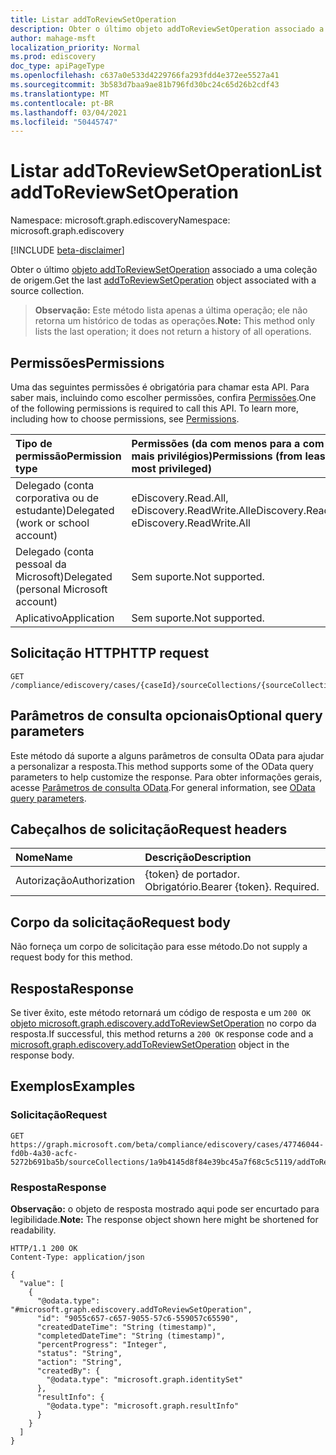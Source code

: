 ```yaml
---
title: Listar addToReviewSetOperation
description: Obter o último objeto addToReviewSetOperation associado a uma coleção de origem.
author: mahage-msft
localization_priority: Normal
ms.prod: ediscovery
doc_type: apiPageType
ms.openlocfilehash: c637a0e533d4229766fa293fdd4e372ee5527a41
ms.sourcegitcommit: 3b583d7baa9ae81b796fd30bc24c65d26b2cdf43
ms.translationtype: MT
ms.contentlocale: pt-BR
ms.lasthandoff: 03/04/2021
ms.locfileid: "50445747"
---
```

# <a name="list-addtoreviewsetoperation"></a><span data-ttu-id="57f82-103">Listar addToReviewSetOperation</span><span class="sxs-lookup"><span data-stu-id="57f82-103">List addToReviewSetOperation</span></span>

<span data-ttu-id="57f82-104">Namespace: microsoft.graph.ediscovery</span><span class="sxs-lookup"><span data-stu-id="57f82-104">Namespace: microsoft.graph.ediscovery</span></span>

[!INCLUDE [beta-disclaimer](../../includes/beta-disclaimer.md)]

<span data-ttu-id="57f82-105">Obter o último [objeto addToReviewSetOperation](../resources/ediscovery-addtoreviewsetoperation.md) associado a uma coleção de origem.</span><span class="sxs-lookup"><span data-stu-id="57f82-105">Get the last [addToReviewSetOperation](../resources/ediscovery-addtoreviewsetoperation.md) object associated with a source collection.</span></span> 

><span data-ttu-id="57f82-106">**Observação:** Este método lista apenas a última operação; ele não retorna um histórico de todas as operações.</span><span class="sxs-lookup"><span data-stu-id="57f82-106">**Note:** This method only lists the last operation; it does not return a history of all operations.</span></span>

## <a name="permissions"></a><span data-ttu-id="57f82-107">Permissões</span><span class="sxs-lookup"><span data-stu-id="57f82-107">Permissions</span></span>

<span data-ttu-id="57f82-p101">Uma das seguintes permissões é obrigatória para chamar esta API. Para saber mais, incluindo como escolher permissões, confira [Permissões](/graph/permissions-reference).</span><span class="sxs-lookup"><span data-stu-id="57f82-p101">One of the following permissions is required to call this API. To learn more, including how to choose permissions, see [Permissions](/graph/permissions-reference).</span></span>

|<span data-ttu-id="57f82-110">Tipo de permissão</span><span class="sxs-lookup"><span data-stu-id="57f82-110">Permission type</span></span>|<span data-ttu-id="57f82-111">Permissões (da com menos para a com mais privilégios)</span><span class="sxs-lookup"><span data-stu-id="57f82-111">Permissions (from least to most privileged)</span></span>|
|:---|:---|
|<span data-ttu-id="57f82-112">Delegado (conta corporativa ou de estudante)</span><span class="sxs-lookup"><span data-stu-id="57f82-112">Delegated (work or school account)</span></span>|<span data-ttu-id="57f82-113">eDiscovery.Read.All, eDiscovery.ReadWrite.All</span><span class="sxs-lookup"><span data-stu-id="57f82-113">eDiscovery.Read.All, eDiscovery.ReadWrite.All</span></span>|
|<span data-ttu-id="57f82-114">Delegado (conta pessoal da Microsoft)</span><span class="sxs-lookup"><span data-stu-id="57f82-114">Delegated (personal Microsoft account)</span></span>|<span data-ttu-id="57f82-115">Sem suporte.</span><span class="sxs-lookup"><span data-stu-id="57f82-115">Not supported.</span></span>|
|<span data-ttu-id="57f82-116">Aplicativo</span><span class="sxs-lookup"><span data-stu-id="57f82-116">Application</span></span>|<span data-ttu-id="57f82-117">Sem suporte.</span><span class="sxs-lookup"><span data-stu-id="57f82-117">Not supported.</span></span>|

## <a name="http-request"></a><span data-ttu-id="57f82-118">Solicitação HTTP</span><span class="sxs-lookup"><span data-stu-id="57f82-118">HTTP request</span></span>

<!-- {
  "blockType": "ignored"
}
-->

``` http
GET /compliance/ediscovery/cases/{caseId}/sourceCollections/{sourceCollectionId}/addToReviewSetOperation
```

## <a name="optional-query-parameters"></a><span data-ttu-id="57f82-119">Parâmetros de consulta opcionais</span><span class="sxs-lookup"><span data-stu-id="57f82-119">Optional query parameters</span></span>

<span data-ttu-id="57f82-120">Este método dá suporte a alguns parâmetros de consulta OData para ajudar a personalizar a resposta.</span><span class="sxs-lookup"><span data-stu-id="57f82-120">This method supports some of the OData query parameters to help customize the response.</span></span> <span data-ttu-id="57f82-121">Para obter informações gerais, acesse [Parâmetros de consulta OData](/graph/query-parameters).</span><span class="sxs-lookup"><span data-stu-id="57f82-121">For general information, see [OData query parameters](/graph/query-parameters).</span></span>

## <a name="request-headers"></a><span data-ttu-id="57f82-122">Cabeçalhos de solicitação</span><span class="sxs-lookup"><span data-stu-id="57f82-122">Request headers</span></span>

|<span data-ttu-id="57f82-123">Nome</span><span class="sxs-lookup"><span data-stu-id="57f82-123">Name</span></span>|<span data-ttu-id="57f82-124">Descrição</span><span class="sxs-lookup"><span data-stu-id="57f82-124">Description</span></span>|
|:---|:---|
|<span data-ttu-id="57f82-125">Autorização</span><span class="sxs-lookup"><span data-stu-id="57f82-125">Authorization</span></span>|<span data-ttu-id="57f82-p103">{token} de portador. Obrigatório.</span><span class="sxs-lookup"><span data-stu-id="57f82-p103">Bearer {token}. Required.</span></span>|

## <a name="request-body"></a><span data-ttu-id="57f82-128">Corpo da solicitação</span><span class="sxs-lookup"><span data-stu-id="57f82-128">Request body</span></span>

<span data-ttu-id="57f82-129">Não forneça um corpo de solicitação para esse método.</span><span class="sxs-lookup"><span data-stu-id="57f82-129">Do not supply a request body for this method.</span></span>

## <a name="response"></a><span data-ttu-id="57f82-130">Resposta</span><span class="sxs-lookup"><span data-stu-id="57f82-130">Response</span></span>

<span data-ttu-id="57f82-131">Se tiver êxito, este método retornará um código de resposta e um `200 OK` [objeto microsoft.graph.ediscovery.addToReviewSetOperation](../resources/ediscovery-addtoreviewsetoperation.md) no corpo da resposta.</span><span class="sxs-lookup"><span data-stu-id="57f82-131">If successful, this method returns a `200 OK` response code and a [microsoft.graph.ediscovery.addToReviewSetOperation](../resources/ediscovery-addtoreviewsetoperation.md) object in the response body.</span></span>

## <a name="examples"></a><span data-ttu-id="57f82-132">Exemplos</span><span class="sxs-lookup"><span data-stu-id="57f82-132">Examples</span></span>

### <a name="request"></a><span data-ttu-id="57f82-133">Solicitação</span><span class="sxs-lookup"><span data-stu-id="57f82-133">Request</span></span>

<!-- {
  "blockType": "request",
  "name": "list_addtoreviewsetoperation"
}
-->

``` http
GET https://graph.microsoft.com/beta/compliance/ediscovery/cases/47746044-fd0b-4a30-acfc-5272b691ba5b/sourceCollections/1a9b4145d8f84e39bc45a7f68c5c5119/addToReviewSetOperation
```

### <a name="response"></a><span data-ttu-id="57f82-134">Resposta</span><span class="sxs-lookup"><span data-stu-id="57f82-134">Response</span></span>

<span data-ttu-id="57f82-135">**Observação:** o objeto de resposta mostrado aqui pode ser encurtado para legibilidade.</span><span class="sxs-lookup"><span data-stu-id="57f82-135">**Note:** The response object shown here might be shortened for readability.</span></span>
<!-- {
  "blockType": "response",
  "truncated": true,
  "@odata.type": "Collection(microsoft.graph.ediscovery.addToReviewSetOperation)"
}
-->

``` http
HTTP/1.1 200 OK
Content-Type: application/json

{
  "value": [
    {
      "@odata.type": "#microsoft.graph.ediscovery.addToReviewSetOperation",
      "id": "9055c657-c657-9055-57c6-559057c65590",
      "createdDateTime": "String (timestamp)",
      "completedDateTime": "String (timestamp)",
      "percentProgress": "Integer",
      "status": "String",
      "action": "String",
      "createdBy": {
        "@odata.type": "microsoft.graph.identitySet"
      },
      "resultInfo": {
        "@odata.type": "microsoft.graph.resultInfo"
      }
    }
  ]
}
```
